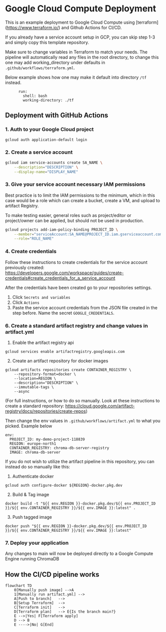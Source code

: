 # Google Cloud Compute Deployment

This is an example deployment to Google Cloud Compute using [terraform] (https://www.terraform.io/) and Github Actions for CI/CD.

If you already have a service account setup in GCP, you can skip step 1-3 and simply copy this template repository.

Make sure to change variables in Terraform to match your needs. The pipeline will automatically read any files in the root directory, to change this one may add working_directory under defaults in `.github/workflows/terraform.yml`.

Below example shows how one may make it default into directory `/tf` instead.

```defaults:
      run:
        shell: bash
        working-directory: ./tf
```

## Deployment with GitHub Actions

### 1. Auth to your Google Cloud project

```bash
gcloud auth application-default login
```

### 2. Create a service account

```bash
gcloud iam service-accounts create SA_NAME \
    --description="DESCRIPTION" \
    --display-name="DISPLAY_NAME"
```

### 3. Give your service account necessary IAM permissions

Best practice is to limit the IAM permissions to the minimum, which in this case would be a role which can create a bucket, create a VM, and upload to artifact Registry.

To make testing easier, general roles such as project/editor or project/owner can be applied, but should not be used in production.

```bash
gcloud projects add-iam-policy-binding PROJECT_ID \
    --member="serviceAccount:SA_NAME@PROJECT_ID.iam.gserviceaccount.com" \
    --role="ROLE_NAME"
```

### 4. Create credentials

Follow these instructions to create credentials for the service account previously created: https://developers.google.com/workspace/guides/create-credentials#create_credentials_for_a_service_account

After the credentials have been created go to your repositories settings.

1. Click `Secrets and variables`
2. Click `Actions`
3. Paste the service account credentials from the JSON file created in the step before. Name the secret `GOOGLE_CREDENTIALS`.

### 6. Create a standard artifact registry and change values in artifact.yml

1. Enable the artifact registry api

```
gcloud services enable artifactregistry.googleapis.com
```

2. Create an artifact repository for docker images

```
gcloud artifacts repositories create CONTAINER_REGISTRY \
    --repository-format=docker \
    --location=REGION \
    --description="DESCRIPTION" \
    --immutable-tags \
    --async
```

(For full instructions, or how to do so manually. Look at these instructions to create a standard repository: https://cloud.google.com/artifact-registry/docs/repositories/create-repos)

Then change the env values in `.github/workflows/artifact.yml` to what you picked.
Example below

```
env:
  PROJECT_ID: my-demo-project-118839
  REGION: europe-north1
  CONTAINER_REGISTRY: chroma-db-server-registry
  IMAGE: chroma-db-server
```

If you do not wish to utilize the artifact pipeline in this repository, you can instead do so manually like this:

1. Authenticate docker

```
gcloud auth configure-docker ${REGION}-docker.pkg.dev
```

2. Build & Tag image

```
docker build -t "${{ env.REGION }}-docker.pkg.dev/${{ env.PROJECT_ID }}/${{ env.CONTAINER_REGISTRY }}/${{ env.IMAGE }}:latest" .

```

3. Push tagged image

```
docker push "${{ env.REGION }}-docker.pkg.dev/${{ env.PROJECT_ID }}/${{ env.CONTAINER_REGISTRY }}/${{ env.IMAGE }}:latest"
```

### 7. Deploy your application

Any changes to main will now be deployed directly to a Google Compute Engine running ChromaDB

## How the CI/CD pipeline works

```mermaid
flowchart TD
    0[Manually push image] -->A
    1[Manually run artifact.yml] -->
    A[Push to branch]   -->
    B[Setup Terraform]  -->
    C[Terraform init]   -->
    D[Terraform plan]   --> E{Is the branch main?}
    E -->|Yes| F[Terraform apply]
    D --> B
    E ---->|No| G[End]
```
